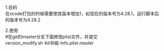 1.目的</br>
在xcode打包的时候需要使其版本增加1，如现在的版本号为4.28.1，运行脚本后的版本号为4.28.2</br>

2.使用</br>
#在git的master分支下面修改plist文件，并提交</br>
version_modify.sh 4d书城-Info.plist master
